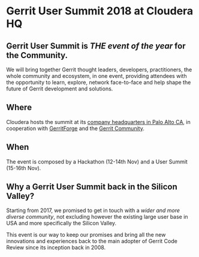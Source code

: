 # Gerrit User Summit 2018 at Cloudera HQ

## Gerrit User Summit is *THE event of the year* for the Community.

We will bring together Gerrit thought leaders, developers, practitioners,
the whole community and ecosystem, in one event, providing attendees
with the opportunity to learn, explore, network face-to-face and help
shape the future of Gerrit development and solutions.

## Where

Cloudera hosts the summit at its [company headquarters in Palo Alto CA](https://goo.gl/maps/8d97rRsiKEq),
in cooperation with [GerritForge](http://www.gerritforge.com) and the [Gerrit Community](https://groups.google.com/forum/#!topic/repo-discuss/uVQbBOC9IeU).

## When

The event is composed by a Hackathon (12-14th Nov) and a User Summit (15-16th Nov).

## Why a Gerrit User Summit back in the Silicon Valley?

Starting from 2017, we promised to get in touch with a *wider and more diverse community*,
not excluding however the existing large user base in USA and more specifically
the Silicon Valley.

This event is our way to keep our promises and bring all the new innovations and experiences
back to the main adopter of Gerrit Code Review since its inception back in 2008.